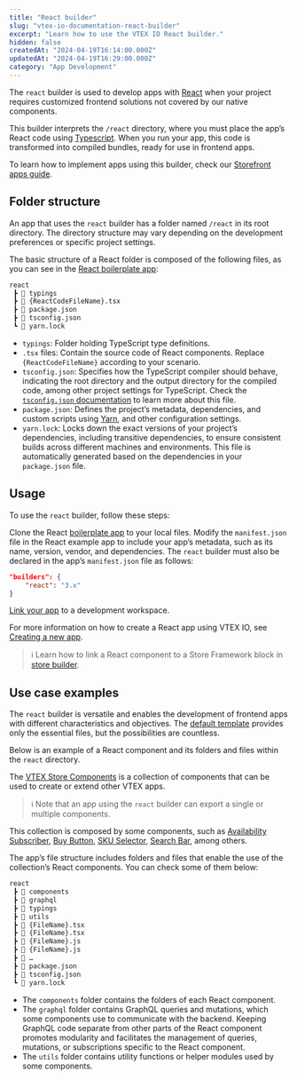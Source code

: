 ```yaml
---
title: "React builder"
slug: "vtex-io-documentation-react-builder"
excerpt: "Learn how to use the VTEX IO React builder."
hidden: false
createdAt: "2024-04-19T16:14:00.000Z"
updatedAt: "2024-04-19T16:29:00.000Z"
category: "App Development"
---
```


The `react` builder is used to develop apps with [React](https://react.dev/) when your project requires customized frontend solutions not covered by our native components.

This builder interprets the `/react` directory, where you must place the app’s React code using [Typescript](https://www.typescriptlang.org/). When you run your app, this code is transformed into compiled bundles, ready for use in frontend apps.

To learn how to implement apps using this builder, check our [Storefront apps guide](https://developers.vtex.com/docs/guides/vtex-io-documentation-1-developing-storefront-apps-using-react-and-vtex-io).

## Folder structure

An app that uses the `react` builder has a folder named `/react` in its root directory. The directory structure may vary depending on the development preferences or specific project settings.

The basic structure of a React folder is composed of the following files, as you can see in the [React boilerplate app](https://github.com/vtex-apps/react-app-template/tree/master/react):

```txt
react
 ┣ 📂 typings
 ┣ 📄 {ReactCodeFileName}.tsx
 ┣ 📄 package.json
 ┣ 📄 tsconfig.json
 ┗ 📄 yarn.lock
```

- `typings`: Folder holding TypeScript type definitions.
- `.tsx` files: Contain the source code of React components. Replace `{ReactCodeFileName}` according to your scenario.
- `tsconfig.json`: Specifies how the TypeScript compiler should behave, indicating the root directory and the output directory for the compiled code, among other project settings for TypeScript. Check the [`tsconfig.json` documentation](https://www.typescriptlang.org/docs/handbook/tsconfig-json.html) to learn more about this file.
- `package.json`: Defines the project’s metadata, dependencies, and custom scripts using [Yarn](https://yarnpkg.com/migration/overview), and other configuration settings.
- `yarn.lock`: Locks down the exact versions of your project’s dependencies, including transitive dependencies, to ensure consistent builds across different machines and environments. This file is automatically generated based on the dependencies in your `package.json` file.

## Usage

To use the `react` builder, follow these steps:

Clone the React [boilerplate app](https://github.com/vtex-apps/react-app-template/tree/master/react) to your local files.
Modify the `manifest.json` file in the React example app to include your app’s metadata, such as its name, version, vendor, and dependencies. The `react` builder must also be declared in the app’s `manifest.json` file as follows:

```json
"builders": {
    "react": "3.x"
}
```

[Link your app](https://developers.vtex.com/docs/guides/vtex-io-documentation-linking-an-app) to a development workspace.

For more information on how to create a React app using VTEX IO, see [Creating a new app](https://developers.vtex.com/docs/guides/vtex-io-documentation-3-creating-the-new-app).

>ℹ️ Learn how to link a React component to a Store Framework block in [store builder](https://developers.vtex.com/docs/guides/vtex-io-documentation-react-builder).

## Use case examples

The `react` builder is versatile and enables the development of frontend apps with different characteristics and objectives. The [default template](#understanding-the-apps-file-structure) provides only the essential files, but the possibilities are countless.

Below is an example of a React component and its folders and files within the `react` directory.

The [VTEX Store Components](https://developers.vtex.com/docs/apps/vtex.store-components) is a collection of components that can be used to create or extend other VTEX apps.

>ℹ️ Note that an app using the `react` builder can export a single or multiple components.

This collection is composed by some components, such as [Availability Subscriber](https://developers.vtex.com/vtex-developer-docs/docs/vtex-store-components-availabilitysubscriber), [Buy Button](https://developers.vtex.com/vtex-developer-docs/docs/vtex-store-components-buybutton), [SKU Selector](https://developers.vtex.com/vtex-developer-docs/docs/vtex-store-components-skuselector), [Search Bar](https://developers.vtex.com/vtex-developer-docs/docs/vtex-store-components-searchbar), among others.

The app’s file structure includes folders and files that enable the use of the collection’s React components. You can check some of them below:

```txt
react
 ┣ 📂 components
 ┣ 📂 graphql
 ┣ 📂 typings
 ┣ 📂 utils
 ┣ 📄 {FileName}.tsx
 ┣ 📄 {FileName}.tsx
 ┣ 📄 {FileName}.js
 ┣ 📄 {FileName}.js
 ┣ 📄 …
 ┣ 📄 package.json
 ┣ 📄 tsconfig.json
 ┗ 📄 yarn.lock
```

- The `components` folder contains the folders of each React component.
- The `graphql` folder contains GraphQL queries and mutations, which some components use to communicate with the backend. Keeping GraphQL code separate from other parts of the React component promotes modularity and facilitates the management of queries, mutations, or subscriptions specific to the React component.
- The `utils` folder contains utility functions or helper modules used by some components.
